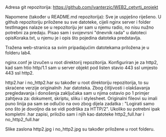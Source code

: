 Adresa git repozitorija: https://github.com/ivanterzic/WEB2_cetvrti_projekt

Napomene (također u README.md repozitorija): Sve je uspješno riješeno.
U github repozitoriju priložene su sve datoteke, cijeli nginx server i folder testImages nalaze se u repozitoriju jer sam u njemu radio, no nisu nužno potrebni za predaju.
Pisao sam i svojevrsni "dnevnik rada" u datoteci opisKoraka.txt, u njemu je i opis što pojedina datoteka predstavlja.
   
Tražena web-stranica sa svim pripadajućim datotekama priložena je u folderu lab4.
   
nginx.conf je izvučen u root direktorij repozitorija. Konfiguriran je za http2, kad sam htio http/1.1 sam u server objekt pod listen stavio 443 ssl umjesto 443 ssl http2.
   
http2.har i no_http2.har su također u root direktoriju repozitorija, to su skraćene verzije originalnih .har datoteka.
Zbog čitljivosti i olakšavanja pregledavanja i donošenja zaključaka sam u njima ostavio po 1 primjer zahtjeva za: dokument, skriptu, sliku i stylesheet. 
Originalni fileovi su imali puno linija pa sam se odlučio na ovo zbog dijela zadatka : "Logirati samo ono što je dovoljno da se vidi podrška za HTTP/2".
Ukoliko su potrebni ipak kompletni .har zapisi, priložio sam i njih kao datoteke http2_full.har i no_http2_full.har

Slike zaslona http2.jpg i no_http2.jpg su također priložene u root folderu.




